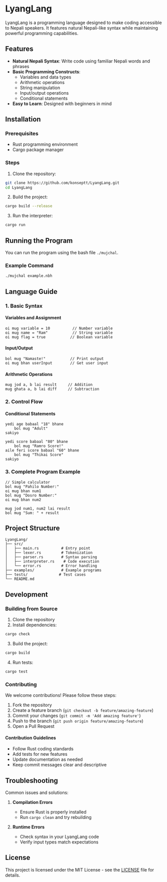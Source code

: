 # LyangLang

LyangLang is a programming language designed to make coding accessible to Nepali speakers. It features natural Nepali-like syntax while maintaining powerful programming capabilities.

## Features

- **Natural Nepali Syntax**: Write code using familiar Nepali words and phrases
- **Basic Programming Constructs**: 
  - Variables and data types
  - Arithmetic operations
  - String manipulation
  - Input/output operations
  - Conditional statements
- **Easy to Learn**: Designed with beginners in mind

## Installation

### Prerequisites
- Rust programming environment
- Cargo package manager

### Steps

1. Clone the repository:
```bash
git clone https://github.com/konseptt/LyangLang.git
cd LyangLang
```

2. Build the project:
```bash
cargo build --release
```

3. Run the interpreter:
```bash
cargo run
```

## Running the Program

You can run the program using the bash file `./mujchal`. 

### Example Command
```bash
./mujchal example.nbh
```

## Language Guide

### 1. Basic Syntax

#### Variables and Assignment
```nbh
oi mug variable = 10          // Number variable
oi mug name = "Ram"           // String variable
oi mug flag = true           // Boolean variable
```

#### Input/Output
```nbh
bol mug "Namaste!"           // Print output
oi mug bhan userInput        // Get user input
```

#### Arithmetic Operations
```nbh
mug jod a, b lai result     // Addition
mug ghata a, b lai diff     // Subtraction
```

### 2. Control Flow

#### Conditional Statements
```nbh
yedi age babaal "18" bhane
    bol mug "Adult"
sakiyo

yedi score babaal "80" bhane
    bol mug "Ramro Score!"
aile feri score babaal "60" bhane
    bol mug "Thikai Score"
sakiyo
```

### 3. Complete Program Example
```nbh
// Simple calculator
bol mug "Pahilo Number:"
oi mug bhan num1
bol mug "Dosro Number:"
oi mug bhan num2

mug jod num1, num2 lai result
bol mug "Sum: " + result
```

## Project Structure

```
LyangLang/
├── src/
│   ├── main.rs          # Entry point
│   ├── lexer.rs         # Tokenization
│   ├── parser.rs        # Syntax parsing
│   ├── interpreter.rs    # Code execution
│   └── error.rs         # Error handling
├── examples/            # Example programs
├── tests/              # Test cases
└── README.md
```

## Development

### Building from Source

1. Clone the repository
2. Install dependencies:
```bash
cargo check
```
3. Build the project:
```bash
cargo build
```
4. Run tests:
```bash
cargo test
```

### Contributing

We welcome contributions! Please follow these steps:

1. Fork the repository
2. Create a feature branch (`git checkout -b feature/amazing-feature`)
3. Commit your changes (`git commit -m 'Add amazing feature'`)
4. Push to the branch (`git push origin feature/amazing-feature`)
5. Open a Pull Request

#### Contribution Guidelines

- Follow Rust coding standards
- Add tests for new features
- Update documentation as needed
- Keep commit messages clear and descriptive

## Troubleshooting

Common issues and solutions:

1. **Compilation Errors**
   - Ensure Rust is properly installed
   - Run `cargo clean` and try rebuilding

2. **Runtime Errors**
   - Check syntax in your LyangLang code
   - Verify input types match expectations

## License

This project is licensed under the MIT License - see the [LICENSE](LICENSE) file for details.

